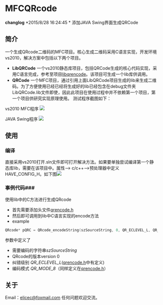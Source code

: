 # MFCQRcode #
**changlog**
*2015/8/28 16:24:45 *
添加JAVA Swing界面生成QRCode
## 简介 ##
  一个生成QRcode二维码的MFC项目。核心生成二维码采用C语言实现，开发环境vs2010，解决方案中包括以下两个项目。
- **LibQRCode**
	一个vs2010静态库项目，包括QRCode生成的核心代码实现，采用C语言完成，参考至项目[libqrencode](https://github.com/fukuchi/libqrencode)。该项目可生成一个lib库供调用。
- **QRCode**
	一个MFC项目，通过引用上面LibQRCode项目生成的lib来生成二维码。为了方便使用已经已经将生成好的lib已经包含在debug文件夹LibQRCode.lib文件即使，因此此项目在使用过程中并不依赖第一个项目，第一个项目供研究实现原理使用。
测试程序截图如下：

vs2010 MFC程序
![](http://i.imgur.com/F9nZxLP.png)

JAVA Swing程序
![](http://i.imgur.com/MqU8Ubf.png)


## 使用 ##
### 编译 ###
直接采用vs2010打开.sln文件即可打开解决方法。如果要单独尝试编译第一个静态库lib，需要在该项目中。属性--> c/c++-->预处理器中定义HAVE_CONFIG_H。如下图![](http://i.imgur.com/z9EueLv.png)
### 事例代码###
使用lib中的C方法进行生成QRcode
- 首先需要添加头文件[qrencode.h](https://github.com/elicec/MFCQRcode/blob/master/QRCode/QRCode/src/qrencode.h)
- 然后即可调用到lib中C语言实现的encode方法
- example
```cpp
QRcode*	pQRC = QRcode_encodeString(szSourceString, 0, QR_ECLEVEL_L, QR_MODE_8, 1)
```
参数中定义了
- 需要编码的字符串*szSourceString*
- QRcode的版本version 0
- 纠错级别 *QR_ECLEVEL_L*([qrencode.h](https://github.com/elicec/MFCQRcode/blob/master/QRCode/QRCode/src/qrencode.h)中有定义)
- 编码模式 *QR_MODE_8*（同样定义在[qrencode.h](https://github.com/elicec/MFCQRcode/blob/master/QRCode/QRCode/src/qrencode.h)）

    


## 关于 ##
Email：elicec@foxmail.com
任何问题欢迎交流。
